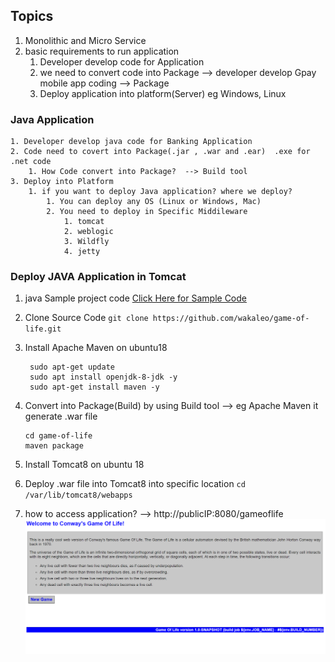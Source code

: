 ## Topics
   1. Monolithic and Micro Service
   2. basic requirements to run application 
       1. Developer develop code for Application 
       2. we need to convert code into Package --> developer develop Gpay mobile app coding --> Package  
       3. Deploy application into platform(Server) eg Windows, Linux  

### Java Application
    1. Developer develop java code for Banking Application 
    2. Code need to covert into Package(.jar , .war and .ear)  .exe for .net code 
        1. How Code convert into Package?  --> Build tool 
    3. Deploy into Platform 
        1. if you want to deploy Java application? where we deploy?
            1. You can deploy any OS (Linux or Windows, Mac)
            2. You need to deploy in Specific Middileware 
                1. tomcat 
                2. weblogic 
                3. Wildfly 
                4. jetty  

### Deploy JAVA Application in Tomcat 
   1. java Sample project code [Click Here for Sample Code](https://github.com/wakaleo/game-of-life) 
   2. Clone Source Code ```git clone https://github.com/wakaleo/game-of-life.git``` 
   3. Install Apache Maven on ubuntu18
      ```
       sudo apt-get update
       sudo apt install openjdk-8-jdk -y
       sudo apt-get install maven -y
      ```

   4. Convert into Package(Build) by using Build tool --> eg Apache Maven it generate .war file 
      ```
      cd game-of-life 
      maven package
      ```
   5. Install Tomcat8 on ubuntu 18
   6. Deploy .war file into Tomcat8 into specific location ```cd /var/lib/tomcat8/webapps``` 
   7. how to access application? --> http://publicIP:8080/gameoflife 
      ![Gameoflife](Gameoflife.PNG)
      
    